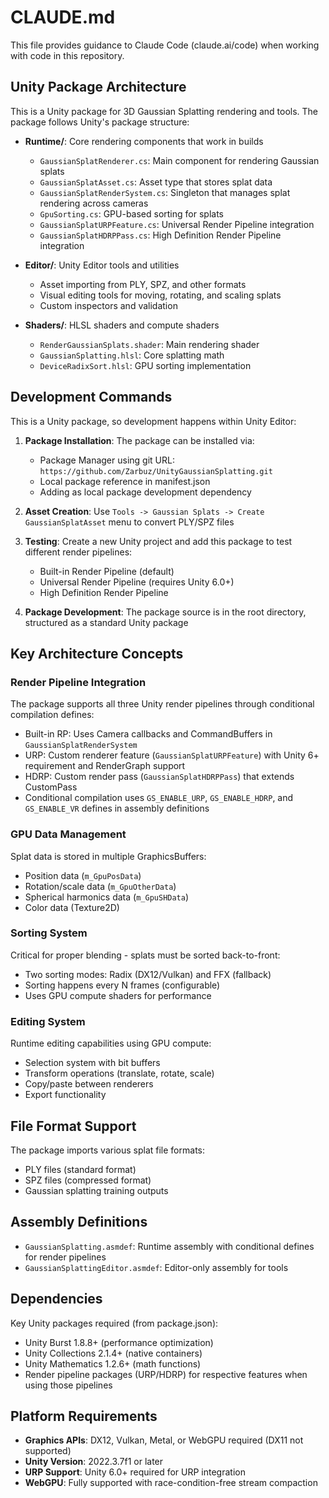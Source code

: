 # CLAUDE.md

This file provides guidance to Claude Code (claude.ai/code) when working with code in this repository.

## Unity Package Architecture

This is a Unity package for 3D Gaussian Splatting rendering and tools. The package follows Unity's package structure:

- **Runtime/**: Core rendering components that work in builds
  - `GaussianSplatRenderer.cs`: Main component for rendering Gaussian splats
  - `GaussianSplatAsset.cs`: Asset type that stores splat data
  - `GaussianSplatRenderSystem.cs`: Singleton that manages splat rendering across cameras
  - `GpuSorting.cs`: GPU-based sorting for splats
  - `GaussianSplatURPFeature.cs`: Universal Render Pipeline integration
  - `GaussianSplatHDRPPass.cs`: High Definition Render Pipeline integration

- **Editor/**: Unity Editor tools and utilities
  - Asset importing from PLY, SPZ, and other formats
  - Visual editing tools for moving, rotating, and scaling splats
  - Custom inspectors and validation

- **Shaders/**: HLSL shaders and compute shaders
  - `RenderGaussianSplats.shader`: Main rendering shader
  - `GaussianSplatting.hlsl`: Core splatting math
  - `DeviceRadixSort.hlsl`: GPU sorting implementation

## Development Commands

This is a Unity package, so development happens within Unity Editor:

1. **Package Installation**: The package can be installed via:
   - Package Manager using git URL: `https://github.com/Zarbuz/UnityGaussianSplatting.git`
   - Local package reference in manifest.json
   - Adding as local package development dependency

2. **Asset Creation**: Use `Tools -> Gaussian Splats -> Create GaussianSplatAsset` menu to convert PLY/SPZ files

3. **Testing**: Create a new Unity project and add this package to test different render pipelines:
   - Built-in Render Pipeline (default)
   - Universal Render Pipeline (requires Unity 6.0+)
   - High Definition Render Pipeline

4. **Package Development**: The package source is in the root directory, structured as a standard Unity package

## Key Architecture Concepts

### Render Pipeline Integration
The package supports all three Unity render pipelines through conditional compilation defines:
- Built-in RP: Uses Camera callbacks and CommandBuffers in `GaussianSplatRenderSystem`
- URP: Custom renderer feature (`GaussianSplatURPFeature`) with Unity 6+ requirement and RenderGraph support
- HDRP: Custom render pass (`GaussianSplatHDRPPass`) that extends CustomPass
- Conditional compilation uses `GS_ENABLE_URP`, `GS_ENABLE_HDRP`, and `GS_ENABLE_VR` defines in assembly definitions

### GPU Data Management
Splat data is stored in multiple GraphicsBuffers:
- Position data (`m_GpuPosData`)
- Rotation/scale data (`m_GpuOtherData`)
- Spherical harmonics data (`m_GpuSHData`)
- Color data (Texture2D)

### Sorting System
Critical for proper blending - splats must be sorted back-to-front:
- Two sorting modes: Radix (DX12/Vulkan) and FFX (fallback)
- Sorting happens every N frames (configurable)
- Uses GPU compute shaders for performance

### Editing System
Runtime editing capabilities using GPU compute:
- Selection system with bit buffers
- Transform operations (translate, rotate, scale)
- Copy/paste between renderers
- Export functionality

## File Format Support

The package imports various splat file formats:
- PLY files (standard format)
- SPZ files (compressed format)
- Gaussian splatting training outputs

## Assembly Definitions

- `GaussianSplatting.asmdef`: Runtime assembly with conditional defines for render pipelines
- `GaussianSplattingEditor.asmdef`: Editor-only assembly for tools

## Dependencies

Key Unity packages required (from package.json):
- Unity Burst 1.8.8+ (performance optimization)
- Unity Collections 2.1.4+ (native containers)
- Unity Mathematics 1.2.6+ (math functions)
- Render pipeline packages (URP/HDRP) for respective features when using those pipelines

## Platform Requirements

- **Graphics APIs**: DX12, Vulkan, Metal, or WebGPU required (DX11 not supported)
- **Unity Version**: 2022.3.7f1 or later
- **URP Support**: Unity 6.0+ required for URP integration
- **WebGPU**: Fully supported with race-condition-free stream compaction
